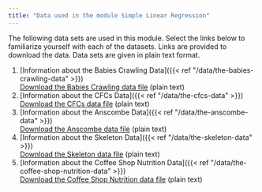 ```yaml
---
title: "Data used in the module Simple Linear Regression"
---
```


The following data sets are used in this module. Select the links below to familiarize yourself with each of the datasets. Links are provided to download the data. Data sets are given in plain text format.

1. [Information about the Babies Crawling Data]({{< ref "/data/the-babies-crawling-data" >}})  
[Download the Babies Crawling data file](../../../data/BabiesCrawlingData.txt) (plain text)
2. [Information about the CFCs Data]({{< ref "/data/the-cfcs-data" >}})  
[Download the CFCs data file](../../../data/CFCdata.txt) (plain text)
3. [Information about the Anscombe Data]({{< ref "/data/the-anscombe-data" >}})  
[Download the Anscombe data file](../../../data/anscombedata.txt) (plain text)
4. [Information about the Skeleton Data]({{< ref "/data/the-skeleton-data" >}})  
[Download the Skeleton data file](../../../data/SkeletonDatacomplete.txt) (plain text)
5. [Information about the Coffee Shop Nutrition Data]({{< ref "/data/the-coffee-shop-nutrition-data" >}})  
[Download the Coffee Shop Nutrition data file](../../../data/starbucks.txt) (plain text)
